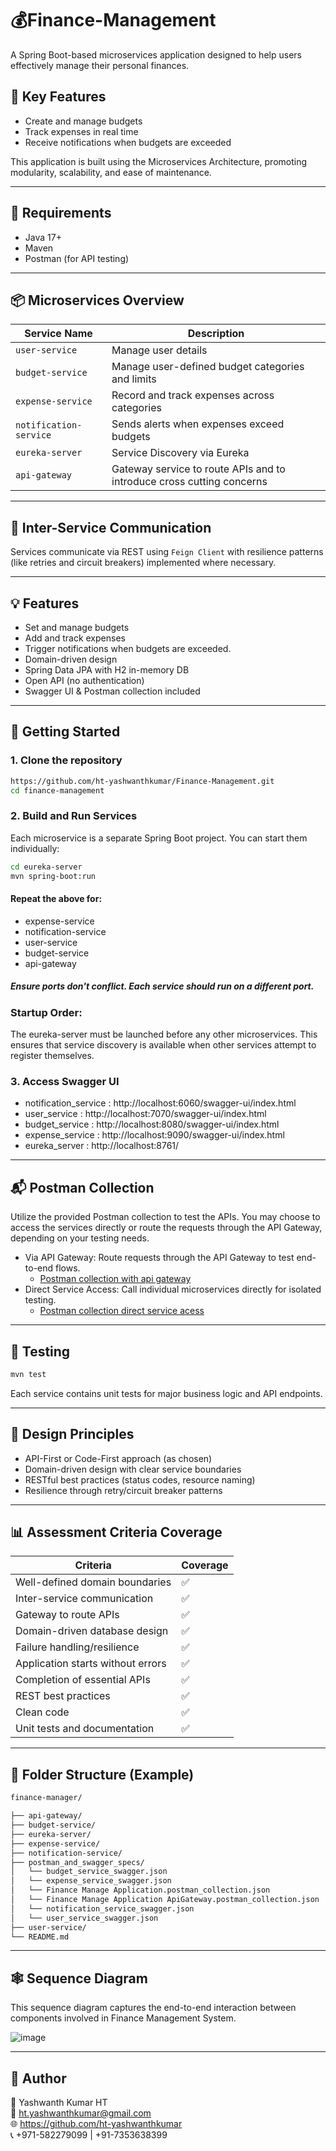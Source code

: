 # 💰Finance-Management
A Spring Boot-based microservices application designed to help users effectively manage their personal finances.
## 🧩 Key Features

- Create and manage budgets
- Track expenses in real time
- Receive notifications when budgets are exceeded

This application is built using the Microservices Architecture, promoting modularity, scalability, and ease of maintenance.

---

## 📌 Requirements

- Java 17+
- Maven
- Postman (for API testing)

---

## 📦 Microservices Overview

| Service Name        | Description                                      |
|---------------------|--------------------------------------------------|
| `user-service`    | Manage user details
| `budget-service`    | Manage user-defined budget categories and limits |
| `expense-service`   | Record and track expenses across categories      |
| `notification-service` | Sends alerts when expenses exceed budgets     |
| `eureka-server` | Service Discovery via Eureka |
| `api-gateway` | Gateway service to route APIs and to introduce cross cutting concerns |

---

## 🔄 Inter-Service Communication

Services communicate via REST using `Feign Client` with resilience patterns (like retries and circuit breakers) implemented where necessary.

---

## 💡 Features

- Set and manage budgets
- Add and track expenses
- Trigger notifications when budgets are exceeded.
- Domain-driven design
- Spring Data JPA with H2 in-memory DB
- Open API (no authentication)
- Swagger UI & Postman collection included

---

## 🚀 Getting Started

### 1. Clone the repository
```bash
https://github.com/ht-yashwanthkumar/Finance-Management.git
cd finance-management    
```
### 2. Build and Run Services
Each microservice is a separate Spring Boot project. You can start them individually:
```bash
cd eureka-server
mvn spring-boot:run
```
#### Repeat the above for:
- expense-service
- notification-service
- user-service
- budget-service
- api-gateway
  
##### Ensure ports don't conflict. Each service should run on a different port.
### Startup Order:
 The eureka-server must be launched before any other microservices. This ensures that service discovery is available when other services attempt to register themselves.

### 3. Access Swagger UI
- notification_service : http://localhost:6060/swagger-ui/index.html
- user_service : http://localhost:7070/swagger-ui/index.html
- budget_service : http://localhost:8080/swagger-ui/index.html
- expense_service : http://localhost:9090/swagger-ui/index.html
- eureka_server : http://localhost:8761/

---
## 📬 Postman Collection

  Utilize the provided Postman collection to test the APIs. You may choose to access the services directly or route the requests through the API Gateway, depending on your testing needs.
   - Via API Gateway: Route requests through the API Gateway to test end-to-end flows.
     - [Postman collection with api gateway](https://github.com/ht-yashwanthkumar/Finance-Management/blob/main/postman_and_swagger_specs/Finance%20Manage%20Application%20ApiGateway.postman_collection.json)
   - Direct Service Access: Call individual microservices directly for isolated testing.
     - [Postman collection direct service acess](https://github.com/ht-yashwanthkumar/Finance-Management/blob/main/postman_and_swagger_specs/Finance%20Manage%20Application.postman_collection.json)
---

## 🧪 Testing
```bash
mvn test
```
Each service contains unit tests for major business logic and API endpoints.

---

## 🧱 Design Principles
- API-First or Code-First approach (as chosen)
- Domain-driven design with clear service boundaries
- RESTful best practices (status codes, resource naming)
- Resilience through retry/circuit breaker patterns
---
##  📊 Assessment Criteria Coverage
| Criteria                          | Coverage |
| --------------------------------- | -------- |
| Well-defined domain boundaries    | ✅        |
| Inter-service communication       | ✅        |
| Gateway to route APIs             | ✅        |
| Domain-driven database design     | ✅        |
| Failure handling/resilience       | ✅        |
| Application starts without errors | ✅        |
| Completion of essential APIs      | ✅        |
| REST best practices               | ✅        |
| Clean code                        | ✅        |
| Unit tests and documentation      | ✅        |

---
## 📁 Folder Structure (Example)
````bash
finance-manager/

├── api-gateway/
├── budget-service/
├── eureka-server/
├── expense-service/
├── notification-service/
├── postman_and_swagger_specs/
│   └── budget_service_swagger.json
│   └── expense_service_swagger.json
│   └── Finance Manage Application.postman_collection.json
│   └── Finance Manage Application ApiGateway.postman_collection.json
│   └── notification_service_swagger.json
│   └── user_service_swagger.json
├── user-service/
└── README.md
````
---

## 🕸️ Sequence Diagram

This sequence diagram captures the end-to-end interaction between components involved in Finance Management System.

![image](https://github.com/user-attachments/assets/8bc32dfb-e0a9-4937-8ab5-2c9db0397f92)

---

## 🔗 Author
👤 Yashwanth Kumar HT <br/>
📧 ht.yashwanthkumar@gmail.com <br/>
🌐 https://github.com/ht-yashwanthkumar <br/>
📞 +971-582279099 | +91-7353638399 <br/>  



   





